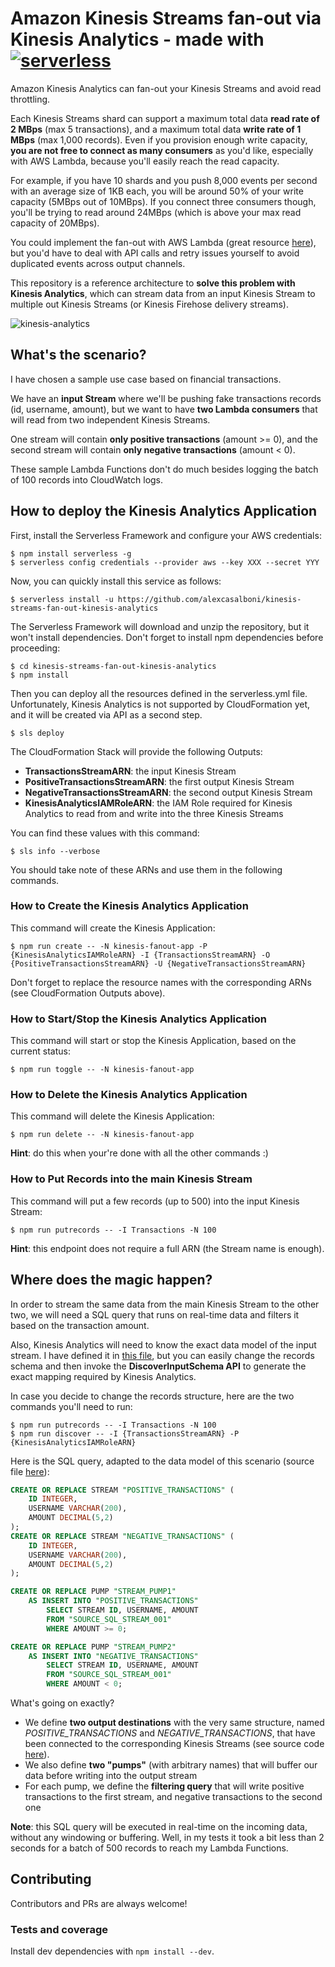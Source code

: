 # Amazon Kinesis Streams fan-out via Kinesis Analytics - made with [![serverless](http://public.serverless.com/badges/v3.svg)](http://www.serverless.com)
Amazon Kinesis Analytics can fan-out your Kinesis Streams and avoid read throttling.

Each Kinesis Streams shard can support a maximum total data **read rate of 2 MBps** (max 5 transactions), and a maximum total data **write rate of 1 MBps** (max 1,000 records). Even if you provision enough write capacity, **you are not free to connect as many consumers** as you'd like, especially with AWS Lambda, because you'll easily reach the read capacity.

For example, if you have 10 shards and you push 8,000 events per second with an average size of 1KB each, you will be around 50% of your write capacity (5MBps out of 10MBps). If you connect three consumers though, you'll be trying to read around 24MBps (which is above your max read capacity of 20MBps).

You could implement the fan-out with AWS Lambda (great resource [here](https://github.com/awslabs/aws-lambda-fanout)), but you'd have to deal with API calls and retry issues yourself to avoid duplicated events across output channels.

This repository is a reference architecture to **solve this problem with Kinesis Analytics**, which can stream data from an input Kinesis Stream to multiple out Kinesis Streams (or Kinesis Firehose delivery streams).

![kinesis-analytics](https://docs.aws.amazon.com/kinesisanalytics/latest/dev/images/kinesis-app.png)


## What's the scenario?

I have chosen a sample use case based on financial transactions.

We have an **input Stream** where we'll be pushing fake transactions records (id, username, amount), but we want to have **two Lambda consumers** that will read from two independent Kinesis Streams.

One stream will contain **only positive transactions** (amount >= 0), and the second stream will contain **only negative transactions** (amount < 0).

These sample Lambda Functions don't do much besides logging the batch of 100 records into CloudWatch logs.

## How to deploy the Kinesis Analytics Application

First, install the Serverless Framework and configure your AWS credentials:


```
$ npm install serverless -g
$ serverless config credentials --provider aws --key XXX --secret YYY
```

Now, you can quickly install this service as follows:

```
$ serverless install -u https://github.com/alexcasalboni/kinesis-streams-fan-out-kinesis-analytics
```

The Serverless Framework will download and unzip the repository, but it won't install dependencies. Don't forget to install npm dependencies before proceeding:

```
$ cd kinesis-streams-fan-out-kinesis-analytics
$ npm install
```

Then you can deploy all the resources defined in the serverless.yml file. Unfortunately, Kinesis Analytics is not supported by CloudFormation yet, and it will be created via API as a second step.

```
$ sls deploy
```

The CloudFormation Stack will provide the following Outputs:

* **TransactionsStreamARN**: the input Kinesis Stream
* **PositiveTransactionsStreamARN**: the first output Kinesis Stream
* **NegativeTransactionsStreamARN**:  the second output Kinesis Stream
* **KinesisAnalyticsIAMRoleARN**: the IAM Role required for Kinesis Analytics to read from and write into the three Kinesis Streams

You can find these values with this command:

```
$ sls info --verbose
```

You should take note of these ARNs and use them in the following commands.

### How to Create the Kinesis Analytics Application

This command will create the Kinesis Application:

```
$ npm run create -- -N kinesis-fanout-app -P {KinesisAnalyticsIAMRoleARN} -I {TransactionsStreamARN} -O {PositiveTransactionsStreamARN} -U {NegativeTransactionsStreamARN}
```

Don't forget to replace the resource names with the corresponding ARNs (see CloudFormation Outputs above).

### How to Start/Stop the Kinesis Analytics Application

This command will start or stop the Kinesis Application, based on the current status:

```
$ npm run toggle -- -N kinesis-fanout-app
```


### How to Delete the Kinesis Analytics Application

This command will delete the Kinesis Application:

```
$ npm run delete -- -N kinesis-fanout-app
```

**Hint**: do this when your're done with all the other commands :)

### How to Put Records into the main Kinesis Stream

This command will put a few records (up to 500) into the input Kinesis Stream:

```
$ npm run putrecords -- -I Transactions -N 100
```

**Hint**: this endpoint does not require a full ARN (the Stream name is enough).


## Where does the magic happen?

In order to stream the same data from the main Kinesis Stream to the other two, we will need a SQL query that runs on real-time data and filters it based on the transaction amount.

Also, Kinesis Analytics will need to know the exact data model of the input stream. I have defined it in [this file](./kinesis-analytics/input-schema.json), but you can easily change the records schema and then invoke the **DiscoverInputSchema API** to generate the exact mapping required by Kinesis Analytics.

In case you decide to change the records structure, here are the two commands you'll need to run:

```
$ npm run putrecords -- -I Transactions -N 100
$ npm run discover -- -I {TransactionsStreamARN} -P {KinesisAnalyticsIAMRoleARN}

```


Here is the SQL query, adapted to the data model of this scenario (source file [here](./kinesis-analytics/query.sql)):


```SQL
CREATE OR REPLACE STREAM "POSITIVE_TRANSACTIONS" (
    ID INTEGER,
    USERNAME VARCHAR(200),
    AMOUNT DECIMAL(5,2)
);
CREATE OR REPLACE STREAM "NEGATIVE_TRANSACTIONS" (
    ID INTEGER,
    USERNAME VARCHAR(200),
    AMOUNT DECIMAL(5,2)
);

CREATE OR REPLACE PUMP "STREAM_PUMP1" 
    AS INSERT INTO "POSITIVE_TRANSACTIONS"
        SELECT STREAM ID, USERNAME, AMOUNT
        FROM "SOURCE_SQL_STREAM_001"
        WHERE AMOUNT >= 0;

CREATE OR REPLACE PUMP "STREAM_PUMP2"
    AS INSERT INTO "NEGATIVE_TRANSACTIONS"
        SELECT STREAM ID, USERNAME, AMOUNT
        FROM "SOURCE_SQL_STREAM_001"
        WHERE AMOUNT < 0;
```

What's going on exactly?

* We define **two output destinations** with the very same structure, named *POSITIVE_TRANSACTIONS* and *NEGATIVE_TRANSACTIONS*, that have been connected to the corresponding Kinesis Streams (see source code [here](./kinesis-analytics/create.js#L88)).
* We also define **two "pumps"** (with arbitrary names) that will buffer our data before writing into the output stream
* For each pump, we define the **filtering query** that will write positive transactions to the first stream, and negative transactions to the second one


**Note**: this SQL query will be executed in real-time on the incoming data, without any windowing or buffering. Well, in my tests it took a bit less than 2 seconds for a batch of 500 records to reach my Lambda Functions.


## Contributing
Contributors and PRs are always welcome!

### Tests and coverage

Install dev dependencies with `npm install --dev`. 

